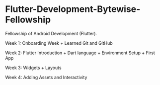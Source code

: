 # Flutter-Development-Bytewise-Fellowship

Fellowship of Android Development (Flutter).

Week 1: Onboarding Week + Learned Git and GitHub

Week 2: Flutter Introduction + Dart language + Environment Setup + First App

Week 3: Widgets + Layouts

Week 4: Adding Assets and Interactivity